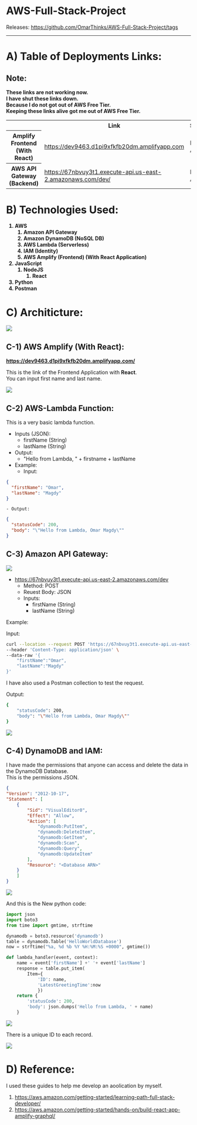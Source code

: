 # AWS-Full-Stack-Project

Releases: https://github.com/OmarThinks/AWS-Full-Stack-Project/tags



****




# A) Table of Deployments Links:


## Note:

**These links are not working now.  
I have shut these links down.  
Because I do not got out of AWS Free Tier.  
Keeping these links alive got me out of AWS Free Tier.**



<table>
	<tr>
		<th></th>
		<th>Link</th>
		<th>Status</th>
	</tr>
	<tr>
		<th>Amplify Frontend (With React)</th>
		<td>
			<a href="https://dev9463.d1pi9xfkfb20dm.amplifyapp.com">
				https://dev9463.d1pi9xfkfb20dm.amplifyapp.com
			</a>
		</td>
		<td>
			Not Active
		</td>
	</tr>
	<tr>
		<th>AWS API Gateway (Backend)</th>
		<td>
			<a href="https://67nbvuy3t1.execute-api.us-east-2.amazonaws.com/dev/">
				https://67nbvuy3t1.execute-api.us-east-2.amazonaws.com/dev/
			</a>
		</td>
		<td>
			Not Active
		</td>
	</tr>
</table>











# B) Technologies Used:


<b>

1. AWS
	1. Amazon API Gateway
	2. Amazon DynamoDB (NoSQL DB)
	3. AWS Lambda (Serverless)
	4. IAM (Identity)
	5. AWS Amplify (Frontend) (With React Application)
2. JavaScript
	1. NodeJS
		1. React
3. Python
4. Postman

</b>






# C) Architicture:




<img src="images/arch.gif">






## C-1) AWS Amplify (With React):

**https://dev9463.d1pi9xfkfb20dm.amplifyapp.com/**  

This is the link of the Frontend Application with **React**.  
You can input first name and last name.

<img src="images/amplify.gif">





## C-2) AWS-Lambda Function:


This is a very basic lambda function.  
- Inputs (JSON):
	- firstName (String)
	- lastName (String)
- Output:
	- "Hello from Lambda, " + firstname + lastName
- Example:
	- Input:
```json
{
  "firstName": "Omar",
  "lastName": "Magdy"
}
```
	- Output:
```json
{
  "statusCode": 200,
  "body": "\"Hello from Lambda, Omar Magdy\""
}
```





## C-3) Amazon API Gateway:


<img src="images/gateway.gif">




- https://67nbvuy3t1.execute-api.us-east-2.amazonaws.com/dev  
	- Method: POST
	- Reuest Body: JSON
	- Inputs:
		- firstName (String)
		- lastName (String)

Example:  

Input:

```bash
curl --location --request POST 'https://67nbvuy3t1.execute-api.us-east-2.amazonaws.com/dev' \
--header 'Content-Type: application/json' \
--data-raw '{
    "firstName":"Omar",
    "lastName":"Magdy"
}'
```
I have also used a Postman collection to test the request.  

Output:


```bash
{
    "statusCode": 200,
    "body": "\"Hello from Lambda, Omar Magdy\""
}
```








<img src="images/postman.gif">







## C-4) DynamoDB and IAM:


I have made the permissions that anyone can access and delete 
the data in the DynamoDB Database.  
This is the permissions JSON.

```JSON
{
"Version": "2012-10-17",
"Statement": [
    {
        "Sid": "VisualEditor0",
        "Effect": "Allow",
        "Action": [
            "dynamodb:PutItem",
            "dynamodb:DeleteItem",
            "dynamodb:GetItem",
            "dynamodb:Scan",
            "dynamodb:Query",
            "dynamodb:UpdateItem"
        ],
        "Resource": "<Database ARN>"
    }
    ]
}
```

<img src="images/iam.gif">

And this is the New python code:


```python
import json
import boto3
from time import gmtime, strftime

dynamodb = boto3.resource('dynamodb')
table = dynamodb.Table('HelloWorldDatabase')
now = strftime("%a, %d %b %Y %H:%M:%S +0000", gmtime())

def lambda_handler(event, context):
    name = event['firstName'] +' '+ event['lastName']
    response = table.put_item(
        Item={
            'ID': name,
            'LatestGreetingTime':now
            })
    return {
        'statusCode': 200,
        'body': json.dumps('Hello from Lambda, ' + name)
    }
```


<img src="images/lambda.gif">


There is a unique ID to each record.




<img src="images/dynamo.gif">

























# D) Reference:

I used these guides to help me develop an aoolication by myself.
1. https://aws.amazon.com/getting-started/learning-path-full-stack-developer/
2. https://aws.amazon.com/getting-started/hands-on/build-react-app-amplify-graphql/











